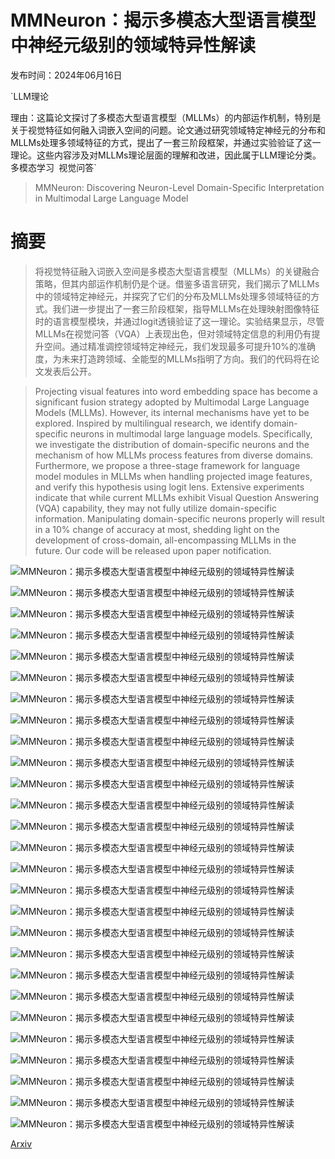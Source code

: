 # MMNeuron：揭示多模态大型语言模型中神经元级别的领域特异性解读

发布时间：2024年06月16日

`LLM理论

理由：这篇论文探讨了多模态大型语言模型（MLLMs）的内部运作机制，特别是关于视觉特征如何融入词嵌入空间的问题。论文通过研究领域特定神经元的分布和MLLMs处理多领域特征的方式，提出了一套三阶段框架，并通过实验验证了这一理论。这些内容涉及对MLLMs理论层面的理解和改进，因此属于LLM理论分类。` `多模态学习` `视觉问答`

> MMNeuron: Discovering Neuron-Level Domain-Specific Interpretation in Multimodal Large Language Model

# 摘要

> 将视觉特征融入词嵌入空间是多模态大型语言模型（MLLMs）的关键融合策略，但其内部运作机制仍是个谜。借鉴多语言研究，我们揭示了MLLMs中的领域特定神经元，并探究了它们的分布及MLLMs处理多领域特征的方式。我们进一步提出了一套三阶段框架，指导MLLMs在处理映射图像特征时的语言模型模块，并通过logit透镜验证了这一理论。实验结果显示，尽管MLLMs在视觉问答（VQA）上表现出色，但对领域特定信息的利用仍有提升空间。通过精准调控领域特定神经元，我们发现最多可提升10%的准确度，为未来打造跨领域、全能型的MLLMs指明了方向。我们的代码将在论文发表后公开。

> Projecting visual features into word embedding space has become a significant fusion strategy adopted by Multimodal Large Language Models (MLLMs). However, its internal mechanisms have yet to be explored. Inspired by multilingual research, we identify domain-specific neurons in multimodal large language models. Specifically, we investigate the distribution of domain-specific neurons and the mechanism of how MLLMs process features from diverse domains. Furthermore, we propose a three-stage framework for language model modules in MLLMs when handling projected image features, and verify this hypothesis using logit lens. Extensive experiments indicate that while current MLLMs exhibit Visual Question Answering (VQA) capability, they may not fully utilize domain-specific information. Manipulating domain-specific neurons properly will result in a 10\% change of accuracy at most, shedding light on the development of cross-domain, all-encompassing MLLMs in the future. Our code will be released upon paper notification.

![MMNeuron：揭示多模态大型语言模型中神经元级别的领域特异性解读](../../../paper_images/2406.11193/framework.jpg)

![MMNeuron：揭示多模态大型语言模型中神经元级别的领域特异性解读](../../../paper_images/2406.11193/x1.png)

![MMNeuron：揭示多模态大型语言模型中神经元级别的领域特异性解读](../../../paper_images/2406.11193/illustration.jpg)

![MMNeuron：揭示多模态大型语言模型中神经元级别的领域特异性解读](../../../paper_images/2406.11193/logit_frame.jpg)

![MMNeuron：揭示多模态大型语言模型中神经元级别的领域特异性解读](../../../paper_images/2406.11193/x2.png)

![MMNeuron：揭示多模态大型语言模型中神经元级别的领域特异性解读](../../../paper_images/2406.11193/x3.png)

![MMNeuron：揭示多模态大型语言模型中神经元级别的领域特异性解读](../../../paper_images/2406.11193/x4.png)

![MMNeuron：揭示多模态大型语言模型中神经元级别的领域特异性解读](../../../paper_images/2406.11193/x5.png)

![MMNeuron：揭示多模态大型语言模型中神经元级别的领域特异性解读](../../../paper_images/2406.11193/x6.png)

![MMNeuron：揭示多模态大型语言模型中神经元级别的领域特异性解读](../../../paper_images/2406.11193/x7.png)

![MMNeuron：揭示多模态大型语言模型中神经元级别的领域特异性解读](../../../paper_images/2406.11193/x8.png)

![MMNeuron：揭示多模态大型语言模型中神经元级别的领域特异性解读](../../../paper_images/2406.11193/x9.png)

![MMNeuron：揭示多模态大型语言模型中神经元级别的领域特异性解读](../../../paper_images/2406.11193/x10.png)

![MMNeuron：揭示多模态大型语言模型中神经元级别的领域特异性解读](../../../paper_images/2406.11193/x11.png)

![MMNeuron：揭示多模态大型语言模型中神经元级别的领域特异性解读](../../../paper_images/2406.11193/x12.png)

![MMNeuron：揭示多模态大型语言模型中神经元级别的领域特异性解读](../../../paper_images/2406.11193/x13.png)

![MMNeuron：揭示多模态大型语言模型中神经元级别的领域特异性解读](../../../paper_images/2406.11193/x14.png)

![MMNeuron：揭示多模态大型语言模型中神经元级别的领域特异性解读](../../../paper_images/2406.11193/x15.png)

![MMNeuron：揭示多模态大型语言模型中神经元级别的领域特异性解读](../../../paper_images/2406.11193/x16.png)

![MMNeuron：揭示多模态大型语言模型中神经元级别的领域特异性解读](../../../paper_images/2406.11193/x17.png)

![MMNeuron：揭示多模态大型语言模型中神经元级别的领域特异性解读](../../../paper_images/2406.11193/x18.png)

![MMNeuron：揭示多模态大型语言模型中神经元级别的领域特异性解读](../../../paper_images/2406.11193/x19.png)

![MMNeuron：揭示多模态大型语言模型中神经元级别的领域特异性解读](../../../paper_images/2406.11193/x20.png)

![MMNeuron：揭示多模态大型语言模型中神经元级别的领域特异性解读](../../../paper_images/2406.11193/x21.png)

![MMNeuron：揭示多模态大型语言模型中神经元级别的领域特异性解读](../../../paper_images/2406.11193/ad_sample.jpg)

![MMNeuron：揭示多模态大型语言模型中神经元级别的领域特异性解读](../../../paper_images/2406.11193/x22.png)

![MMNeuron：揭示多模态大型语言模型中神经元级别的领域特异性解读](../../../paper_images/2406.11193/x23.png)

[Arxiv](https://arxiv.org/abs/2406.11193)